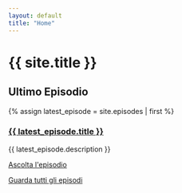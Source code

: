 ```yaml
---
layout: default
title: "Home"
---
```


<h1>{{ site.title }}</h1>

<h2>Ultimo Episodio</h2>

{% assign latest_episode = site.episodes | first %}
<h3><a href="{{ latest_episode.url | relative_url }}">{{ latest_episode.title }}</a></h3>
<p>{{ latest_episode.description }}</p>
<a href="{{ latest_episode.url | relative_url }}">Ascolta l'episodio</a>

<p><a href="/episodes/">Guarda tutti gli episodi</a></p>
